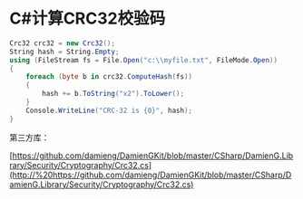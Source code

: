 # C\#计算CRC32校验码
```csharp
Crc32 crc32 = new Crc32();
String hash = String.Empty;
using (FileStream fs = File.Open("c:\\myfile.txt", FileMode.Open))
{
    foreach (byte b in crc32.ComputeHash(fs))
    {
        hash += b.ToString("x2").ToLower();
    }
    Console.WriteLine("CRC-32 is {0}", hash);
}
```

第三方库：

[https://github.com/damieng/DamienGKit/blob/master/CSharp/DamienG.Library/Security/Cryptography/Crc32.cs](http://%20https://github.com/damieng/DamienGKit/blob/master/CSharp/DamienG.Library/Security/Cryptography/Crc32.cs)

